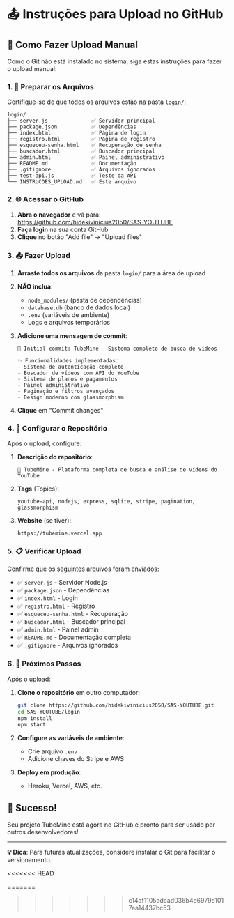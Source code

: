# 📤 Instruções para Upload no GitHub

## 🎯 Como Fazer Upload Manual

Como o Git não está instalado no sistema, siga estas instruções para fazer o upload manual:

### 1. 📁 Preparar os Arquivos

Certifique-se de que todos os arquivos estão na pasta `login/`:

```
login/
├── server.js              ✅ Servidor principal
├── package.json           ✅ Dependências
├── index.html             ✅ Página de login
├── registro.html          ✅ Página de registro
├── esqueceu-senha.html    ✅ Recuperação de senha
├── buscador.html          ✅ Buscador principal
├── admin.html             ✅ Painel administrativo
├── README.md              ✅ Documentação
├── .gitignore             ✅ Arquivos ignorados
├── test-api.js            ✅ Teste da API
└── INSTRUCOES_UPLOAD.md   ✅ Este arquivo
```

### 2. 🌐 Acessar o GitHub

1. **Abra o navegador** e vá para: https://github.com/hidekivinicius2050/SAS-YOUTUBE
2. **Faça login** na sua conta GitHub
3. **Clique** no botão "Add file" → "Upload files"

### 3. 📤 Fazer Upload

1. **Arraste todos os arquivos** da pasta `login/` para a área de upload
2. **NÃO inclua**:
   - `node_modules/` (pasta de dependências)
   - `database.db` (banco de dados local)
   - `.env` (variáveis de ambiente)
   - Logs e arquivos temporários

3. **Adicione uma mensagem de commit**:
   ```
   🚀 Initial commit: TubeMine - Sistema completo de busca de vídeos
   
   ✨ Funcionalidades implementadas:
   - Sistema de autenticação completo
   - Buscador de vídeos com API do YouTube
   - Sistema de planos e pagamentos
   - Painel administrativo
   - Paginação e filtros avançados
   - Design moderno com glassmorphism
   ```

4. **Clique** em "Commit changes"

### 4. 🔧 Configurar o Repositório

Após o upload, configure:

1. **Descrição do repositório**:
   ```
   🎯 TubeMine - Plataforma completa de busca e análise de vídeos do YouTube
   ```

2. **Tags** (Topics):
   ```
   youtube-api, nodejs, express, sqlite, stripe, pagination, glassmorphism
   ```

3. **Website** (se tiver):
   ```
   https://tubemine.vercel.app
   ```

### 5. 📋 Verificar Upload

Confirme que os seguintes arquivos foram enviados:

- ✅ `server.js` - Servidor Node.js
- ✅ `package.json` - Dependências
- ✅ `index.html` - Login
- ✅ `registro.html` - Registro
- ✅ `esqueceu-senha.html` - Recuperação
- ✅ `buscador.html` - Buscador principal
- ✅ `admin.html` - Painel admin
- ✅ `README.md` - Documentação completa
- ✅ `.gitignore` - Arquivos ignorados

### 6. 🚀 Próximos Passos

Após o upload:

1. **Clone o repositório** em outro computador:
   ```bash
   git clone https://github.com/hidekivinicius2050/SAS-YOUTUBE.git
   cd SAS-YOUTUBE/login
   npm install
   npm start
   ```

2. **Configure as variáveis de ambiente**:
   - Crie arquivo `.env`
   - Adicione chaves do Stripe e AWS

3. **Deploy em produção**:
   - Heroku, Vercel, AWS, etc.

## 🎉 Sucesso!

Seu projeto TubeMine está agora no GitHub e pronto para ser usado por outros desenvolvedores!

---

**💡 Dica**: Para futuras atualizações, considere instalar o Git para facilitar o versionamento.

<<<<<<< HEAD

=======
>>>>>>> c14af1105adcad036b4e6979e1017aa14437bc53
